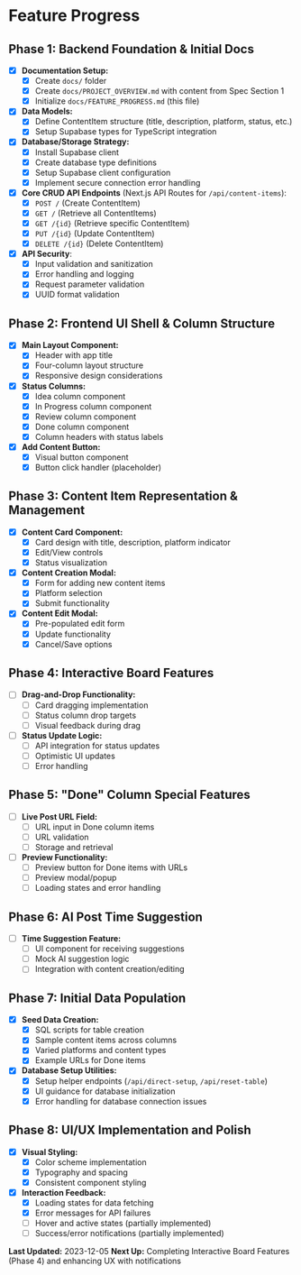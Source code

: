 # Feature Progress

## Phase 1: Backend Foundation & Initial Docs
- [x] **Documentation Setup:**
  - [x] Create `docs/` folder
  - [x] Create `docs/PROJECT_OVERVIEW.md` with content from Spec Section 1
  - [x] Initialize `docs/FEATURE_PROGRESS.md` (this file)
- [x] **Data Models:**
  - [x] Define ContentItem structure (title, description, platform, status, etc.)
  - [x] Setup Supabase types for TypeScript integration
- [x] **Database/Storage Strategy:**
  - [x] Install Supabase client
  - [x] Create database type definitions
  - [x] Setup Supabase client configuration
  - [x] Implement secure connection error handling
- [x] **Core CRUD API Endpoints** (Next.js API Routes for `/api/content-items`):
  - [x] `POST /` (Create ContentItem)
  - [x] `GET /` (Retrieve all ContentItems)
  - [x] `GET /{id}` (Retrieve specific ContentItem)
  - [x] `PUT /{id}` (Update ContentItem)
  - [x] `DELETE /{id}` (Delete ContentItem)
- [x] **API Security**:
  - [x] Input validation and sanitization
  - [x] Error handling and logging
  - [x] Request parameter validation
  - [x] UUID format validation

## Phase 2: Frontend UI Shell & Column Structure
- [x] **Main Layout Component:**
  - [x] Header with app title
  - [x] Four-column layout structure
  - [x] Responsive design considerations
- [x] **Status Columns:**
  - [x] Idea column component
  - [x] In Progress column component
  - [x] Review column component
  - [x] Done column component
  - [x] Column headers with status labels
- [x] **Add Content Button:**
  - [x] Visual button component
  - [x] Button click handler (placeholder)

## Phase 3: Content Item Representation & Management
- [x] **Content Card Component:**
  - [x] Card design with title, description, platform indicator
  - [x] Edit/View controls
  - [x] Status visualization
- [x] **Content Creation Modal:**
  - [x] Form for adding new content items
  - [x] Platform selection
  - [x] Submit functionality
- [x] **Content Edit Modal:**
  - [x] Pre-populated edit form
  - [x] Update functionality
  - [x] Cancel/Save options

## Phase 4: Interactive Board Features
- [ ] **Drag-and-Drop Functionality:**
  - [ ] Card dragging implementation
  - [ ] Status column drop targets
  - [ ] Visual feedback during drag
- [ ] **Status Update Logic:**
  - [ ] API integration for status updates
  - [ ] Optimistic UI updates
  - [ ] Error handling

## Phase 5: "Done" Column Special Features
- [ ] **Live Post URL Field:**
  - [ ] URL input in Done column items
  - [ ] URL validation
  - [ ] Storage and retrieval
- [ ] **Preview Functionality:**
  - [ ] Preview button for Done items with URLs
  - [ ] Preview modal/popup
  - [ ] Loading states and error handling

## Phase 6: AI Post Time Suggestion
- [ ] **Time Suggestion Feature:**
  - [ ] UI component for receiving suggestions
  - [ ] Mock AI suggestion logic
  - [ ] Integration with content creation/editing

## Phase 7: Initial Data Population
- [x] **Seed Data Creation:**
  - [x] SQL scripts for table creation
  - [x] Sample content items across columns
  - [x] Varied platforms and content types
  - [x] Example URLs for Done items
- [x] **Database Setup Utilities:**
  - [x] Setup helper endpoints (`/api/direct-setup`, `/api/reset-table`)
  - [x] UI guidance for database initialization
  - [x] Error handling for database connection issues

## Phase 8: UI/UX Implementation and Polish
- [x] **Visual Styling:**
  - [x] Color scheme implementation
  - [x] Typography and spacing
  - [x] Consistent component styling
- [x] **Interaction Feedback:**
  - [x] Loading states for data fetching
  - [x] Error messages for API failures
  - [ ] Hover and active states (partially implemented)
  - [ ] Success/error notifications (partially implemented)

**Last Updated:** 2023-12-05
**Next Up:** Completing Interactive Board Features (Phase 4) and enhancing UX with notifications 